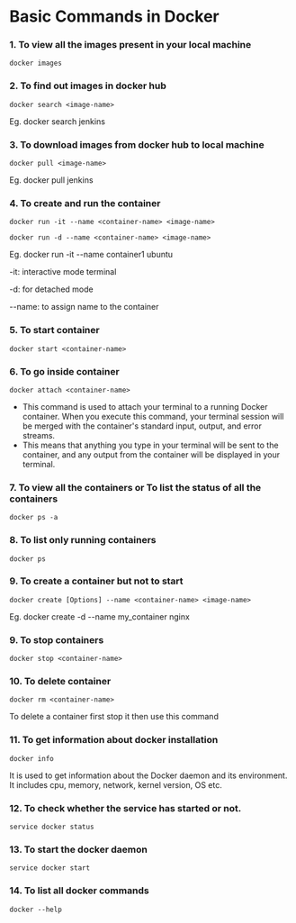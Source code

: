 # Basic Commands in Docker

### 1. To view all the images present in your local machine
`docker images`

### 2. To find out images in docker hub
`docker search <image-name>`

Eg. docker search jenkins

### 3. To download images from docker hub to local machine
`docker pull <image-name>`

Eg. docker pull jenkins

### 4. To create and run the container
`docker run -it --name <container-name> <image-name>`

`docker run -d --name <container-name> <image-name>` 

Eg. docker run -it --name container1 ubuntu

-it: interactive mode terminal

-d: for detached mode

--name: to assign name to the container

### 5. To start container
`docker start <container-name>`

### 6. To go inside container
`docker attach <container-name>`

- This command is used to attach your terminal to a running Docker container. When you execute this command, your terminal session will be merged with the container's standard input, output, and error streams. 
- This means that anything you type in your terminal will be sent to the container, and any output from the container will be displayed in your terminal.

### 7. To view all the containers or To list the status of all the containers
`docker ps -a`

### 8. To list only running containers
`docker ps`

### 9. To create a container but not to start
`docker create [Options] --name <container-name> <image-name>`

Eg. docker create -d --name my_container nginx

### 9. To stop containers
`docker stop <container-name>`

### 10. To delete container
`docker rm <container-name>`

To delete a container first stop it then use this command

### 11. To get information about docker installation
`docker info`

It is used to get information about the Docker daemon and its environment. It includes cpu, memory, network, kernel version, OS etc.

### 12. To check whether the service has started or not.
`service docker status`

### 13. To start the docker daemon
`service docker start`

### 14. To list all docker commands
`docker --help`

